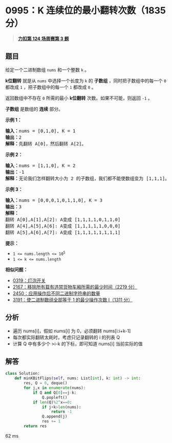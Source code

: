 # 0995：K 连续位的最小翻转次数（1835 分）


> <u>**[力扣第 124 场周赛第 3 题](https://leetcode.cn/problems/minimum-number-of-k-consecutive-bit-flips/)**</u>

## 题目

<p>给定一个二进制数组 <code>nums</code> 和一个整数 <code>k</code> 。</p>

<p><strong>k位翻转</strong> 就是从 <code>nums</code> 中选择一个长度为 <code>k</code> 的 <strong>子数组</strong> ，同时把子数组中的每一个 <code>0</code> 都改成 <code>1</code> ，把子数组中的每一个 <code>1</code> 都改成 <code>0</code> 。</p>

<p>返回数组中不存在 <code>0</code> 所需的最小 <strong>k位翻转</strong> 次数。如果不可能，则返回 <code>-1</code> 。</p>

<p><strong>子数组</strong> 是数组的 <strong>连续</strong> 部分。</p>



<p><strong>示例 1：</strong></p>

<pre>
<strong>输入：</strong>nums = [0,1,0], K = 1
<strong>输出：</strong>2
<strong>解释：</strong>先翻转 A[0]，然后翻转 A[2]。
</pre>

<p><strong>示例 2：</strong></p>

<pre>
<strong>输入：</strong>nums = [1,1,0], K = 2
<strong>输出：</strong>-1
<strong>解释：</strong>无论我们怎样翻转大小为 2 的子数组，我们都不能使数组变为 [1,1,1]。
</pre>

<p><strong>示例 3：</strong></p>

<pre>
<strong>输入：</strong>nums = [0,0,0,1,0,1,1,0], K = 3
<strong>输出：</strong>3
<strong>解释：</strong>
翻转 A[0],A[1],A[2]: A变成 [1,1,1,1,0,1,1,0]
翻转 A[4],A[5],A[6]: A变成 [1,1,1,1,1,0,0,0]
翻转 A[5],A[6],A[7]: A变成 [1,1,1,1,1,1,1,1]
</pre>



<p><strong>提示：</strong></p>

<ul>
<li><code>1 &lt;= nums.length &lt;= 10<sup>5</sup></code></li>
<li><code>1 &lt;= k &lt;= nums.length</code></li>
</ul>


**相似问题：**
- [0319：灯泡开关](/leetcode/0319)
- [2167：移除所有载有违禁货物车厢所需的最少时间（2219 分）](/leetcode/2167)
- [2450：应用操作后不同二进制字符串的数量](/leetcode/2450)
- [3191：使二进制数组全部等于 1 的最少操作次数 I（1311 分）](/leetcode/3191)


## 分析

- 遍历 nums[i]，假如 nums[i] 为 0，必须翻转 nums[i:i+k-1]
- 每次都实际翻转太耗时，考虑只记录翻转的 i 的列表 Q
- 计算 Q 中有多少个 >i-k 的下标，即可知道 nums[i] 当前实际的值

## 解答


```python
class Solution:
    def minKBitFlips(self, nums: List[int], k: int) -> int:
        res, Q = 0, deque()
        for j,x in enumerate(nums):
            if Q and Q[0]==j-k:
                Q.popleft()
            if len(Q)%2^x==0:
                if j+k>len(nums):
                    return -1
                Q.append(j)
                res += 1
        return res
```
62 ms
